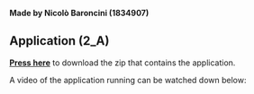 **Made by Nicolò Baroncini (1834907)**
## Application (2_A)
**[Press here](https://drive.google.com/file/d/1CJtlTgCKAUS03fL33Lxss-KPURu8_Q_G/view?usp=sharing)** to download the zip that contains the application.

A video of the application running can be watched down below:

